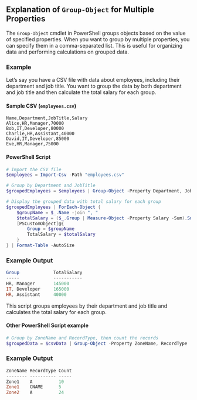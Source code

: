 ## Explanation of `Group-Object` for Multiple Properties
The `Group-Object` cmdlet in PowerShell groups objects based on the value of specified properties. When you want to group by multiple properties, you can specify them in a comma-separated list. This is useful for organizing data and performing calculations on grouped data.

### Example
Let’s say you have a CSV file with data about employees, including their department and job title. You want to group the data by both department and job title and then calculate the total salary for each group.

#### Sample CSV (`employees.csv`)
```csv
Name,Department,JobTitle,Salary
Alice,HR,Manager,70000
Bob,IT,Developer,80000
Charlie,HR,Assistant,40000
David,IT,Developer,85000
Eve,HR,Manager,75000
```

#### PowerShell Script
```powershell
# Import the CSV file
$employees = Import-Csv -Path "employees.csv"

# Group by Department and JobTitle
$groupedEmployees = $employees | Group-Object -Property Department, JobTitle

# Display the grouped data with total salary for each group
$groupedEmployees | ForEach-Object {
    $groupName = $_.Name -join ", "
    $totalSalary = ($_.Group | Measure-Object -Property Salary -Sum).Sum
    [PSCustomObject]@{
        Group = $groupName
        TotalSalary = $totalSalary
    }
} | Format-Table -AutoSize
```

### Example Output
```powershell
Group             TotalSalary
-----             -----------
HR, Manager       145000
IT, Developer     165000
HR, Assistant     40000

```
This script groups employees by their department and job title and calculates the total salary for each group.

#### Other PowerShell Script example
```powershell
# Group by ZoneName and RecordType, then count the records
$groupedData = $csvData | Group-Object -Property ZoneName, RecordType | Select-Object @{Name="ZoneName";Expression={$_.Group[0].ZoneName}}, @{Name="RecordType";Expression={$_.Group[0].RecordType}}, Count
```
### Example Output

```powershell
ZoneName RecordType Count
-------- ---------- -----
Zone1    A          10
Zone1    CNAME      5
Zone2    A          24

```